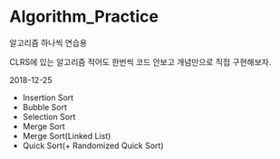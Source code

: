 # Algorithm_Practice
알고리즘 하나씩 연습용

CLRS에 있는 알고리즘 적어도 한번씩 코드 안보고 개념만으로 직접 구현해보자.

2018-12-25
- Insertion Sort
- Bubble Sort
- Selection Sort
- Merge Sort
- Merge Sort(Linked List)
- Quick Sort(+ Randomized Quick Sort)
